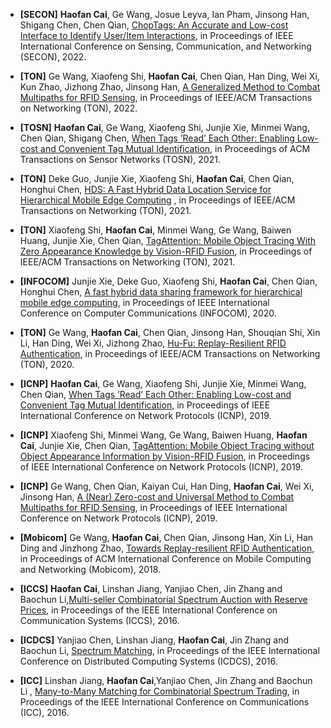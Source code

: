 
- **[SECON]** **Haofan Cai**, Ge Wang, Josue Leyva, Ian Pham, Jinsong Han, Shigang Chen, Chen Qian, [ChopTags: An Accurate and Low-cost Interface to Identify User/Item Interactions](https://ieeexplore.ieee.org/document/9918168), in Proceedings of IEEE International Conference on Sensing, Communication, and Networking (SECON), 2022.

- **[TON]** Ge Wang, Xiaofeng Shi, **Haofan Cai**, Chen Qian, Han Ding, Wei Xi, Kun Zhao, Jizhong Zhao, Jinsong Han, [A Generalized Method to Combat Multipaths for RFID Sensing](https://ieeexplore.ieee.org/document/9837885), in Proceedings of IEEE/ACM Transactions on Networking (TON), 2022.

- **[TOSN]** **Haofan Cai**, Ge Wang, Xiaofeng Shi, Junjie Xie, Minmei Wang, Chen Qian, Shigang Chen, [When Tags ’Read’ Each Other: Enabling Low-cost and Convenient Tag Mutual Identification](https://dl.acm.org/doi/full/10.1145/3494541), in Proceedings of ACM Transactions on Sensor Networks (TOSN), 2021.

- **[TON]** Deke Guo, Junjie Xie, Xiaofeng Shi, **Haofan Cai**, Chen Qian, Honghui Chen, [HDS: A Fast Hybrid Data Location Service for Hierarchical Mobile Edge Computing](https://ieeexplore.ieee.org/document/9360509) , in Proceedings of IEEE/ACM Transactions on Networking (TON), 2021.
  
- **[TON]** Xiaofeng Shi, **Haofan Cai**, Minmei Wang, Ge Wang, Baiwen Huang, Junjie Xie, Chen Qian, [TagAttention: Mobile Object Tracing With Zero Appearance Knowledge by Vision-RFID Fusion](https://dl.acm.org/doi/10.1109/TNET.2021.3052805), in Proceedings of IEEE/ACM Transactions on Networking (TON), 2021.
  
- **[INFOCOM]** Junjie Xie, Deke Guo, Xiaofeng Shi, **Haofan Cai**, Chen Qian, Honghui Chen, [A fast hybrid data sharing framework for hierarchical mobile edge computing](https://ieeexplore.ieee.org/document/9155502), in Proceedings of IEEE International Conference on Computer Communications (INFOCOM), 2020.

- **[TON]** Ge Wang, **Haofan Cai**, Chen Qian, Jinsong Han, Shouqian Shi, Xin Li, Han Ding, Wei Xi, Jizhong Zhao, [Hu-Fu: Replay-Resilient RFID Authentication](https://ieeexplore.ieee.org/document/8976218), in Proceedings of IEEE/ACM Transactions on Networking (TON), 2020.
  
- **[ICNP]** **Haofan Cai**, Ge Wang, Xiaofeng Shi, Junjie Xie, Minmei Wang, Chen Qian, [When Tags ’Read’ Each Other: Enabling Low-cost and Convenient Tag Mutual Identification](https://ieeexplore.ieee.org/document/8888074), in Proceedings of IEEE International Conference on Network Protocols (ICNP), 2019.
  
- **[ICNP]** Xiaofeng Shi, Minmei Wang, Ge Wang, Baiwen Huang, **Haofan Cai**, Junjie Xie, Chen Qian, [TagAttention: Mobile Object Tracing without Object Appearance Information by Vision-RFID Fusion](https://ieeexplore.ieee.org/abstract/document/8888149), in Proceedings of IEEE International Conference on Network Protocols (ICNP), 2019.
  
- **[ICNP]** Ge Wang, Chen Qian, Kaiyan Cui, Han Ding, **Haofan Cai**, Wei Xi, Jinsong Han, [A (Near) Zero-cost and Universal Method to Combat Multipaths for RFID Sensing](https://ieeexplore.ieee.org/document/8888143), in Proceedings of IEEE International Conference on Network Protocols (ICNP), 2019.

- **[Mobicom]** Ge Wang, **Haofan Cai**, Chen Qian, Jinsong Han, Xin Li, Han Ding and Jinzhong Zhao, [Towards Replay-resilient RFID Authentication](https://dl.acm.org/doi/10.1145/3241539.3241541), in Proceedings of ACM International Conference on Mobile Computing and Networking (Mobicom), 2018.

- **[ICCS]** **Haofan Cai**, Linshan Jiang, Yanjiao Chen, Jin Zhang and Baochun Li,[Multi-seller Combinatorial Spectrum Auction with Reserve Prices](https://ieeexplore.ieee.org/document/7833588), in Proceedings of the IEEE International Conference on Communication Systems (ICCS), 2016.
  
- **[ICDCS]** Yanjiao Chen, Linshan Jiang, **Haofan Cai**, Jin Zhang and Baochun Li, [Spectrum Matching](https://ieeexplore.ieee.org/document/7536557), in Proceedings of the IEEE International Conference on Distributed Computing Systems (ICDCS), 2016.
  
- **[ICC]** Linshan Jiang, **Haofan Cai**,Yanjiao Chen, Jin Zhang and Baochun Li , [Many-to-Many Matching for Combinatorial Spectrum Trading](https://ieeexplore.ieee.org/document/7511434), in Proceedings of the IEEE International Conference on Communications (ICC), 2016.

